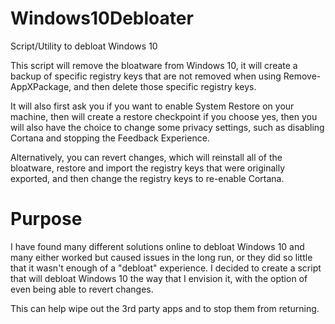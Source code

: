 # Windows10Debloater
Script/Utility to debloat Windows 10

This script will remove the bloatware from Windows 10, it will create a backup of specific registry keys that are not removed when using Remove-AppXPackage, and then delete those specific registry keys.

It will also first ask you if you want to enable System Restore on your machine, then will create a restore checkpoint if you choose yes, then you will also have the choice to change some privacy settings, such as disabling Cortana and stopping the Feedback Experience.

Alternatively, you can revert changes, which will reinstall all of the bloatware, restore and import the registry keys that were originally exported, and then change the registry keys to re-enable Cortana.

# Purpose

I have found many different solutions online to debloat Windows 10 and many either worked but caused issues in the long run, or they did so little that it wasn't enough of a "debloat" experience. I decided to create a script that will debloat Windows 10 the way that I envision it, with the option of even being able to revert changes.

This can help wipe out the 3rd party apps and to stop them from returning.
